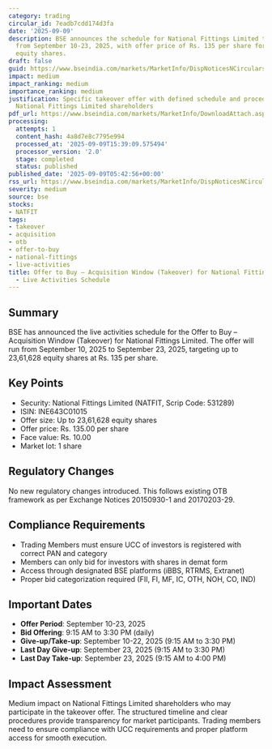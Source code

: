 ```yaml
---
category: trading
circular_id: 7eadb7cdd174d3fa
date: '2025-09-09'
description: BSE announces the schedule for National Fittings Limited takeover offer
  from September 10-23, 2025, with offer price of Rs. 135 per share for up to 23,61,628
  equity shares.
draft: false
guid: https://www.bseindia.com/markets/MarketInfo/DispNoticesNCirculars.aspx?Noticeid={9B1730B4-4099-4B21-92C6-7167208AEFA0}&noticeno=20250909-4&dt=09/09/2025&icount=4&totcount=67&flag=0
impact: medium
impact_ranking: medium
importance_ranking: medium
justification: Specific takeover offer with defined schedule and procedures affecting
  National Fittings Limited shareholders
pdf_url: https://www.bseindia.com/markets/MarketInfo/DownloadAttach.aspx?id=20250909-4&attachedId=
processing:
  attempts: 1
  content_hash: 4a8d7e8c7795e994
  processed_at: '2025-09-09T15:39:09.575494'
  processor_version: '2.0'
  stage: completed
  status: published
published_date: '2025-09-09T05:42:56+00:00'
rss_url: https://www.bseindia.com/markets/MarketInfo/DispNoticesNCirculars.aspx?Noticeid={9B1730B4-4099-4B21-92C6-7167208AEFA0}&noticeno=20250909-4&dt=09/09/2025&icount=4&totcount=67&flag=0
severity: medium
source: bse
stocks:
- NATFIT
tags:
- takeover
- acquisition
- otb
- offer-to-buy
- national-fittings
- live-activities
title: Offer to Buy – Acquisition Window (Takeover) for National Fittings Limited
  - Live Activities Schedule
---
```


## Summary

BSE has announced the live activities schedule for the Offer to Buy – Acquisition Window (Takeover) for National Fittings Limited. The offer will run from September 10, 2025 to September 23, 2025, targeting up to 23,61,628 equity shares at Rs. 135 per share.

## Key Points

- Security: National Fittings Limited (NATFIT, Scrip Code: 531289)
- ISIN: INE643C01015
- Offer size: Up to 23,61,628 equity shares
- Offer price: Rs. 135.00 per share
- Face value: Rs. 10.00
- Market lot: 1 share

## Regulatory Changes

No new regulatory changes introduced. This follows existing OTB framework as per Exchange Notices 20150930-1 and 20170203-29.

## Compliance Requirements

- Trading Members must ensure UCC of investors is registered with correct PAN and category
- Members can only bid for investors with shares in demat form
- Access through designated BSE platforms (iBBS, RTRMS, Extranet)
- Proper bid categorization required (FII, FI, MF, IC, OTH, NOH, CO, IND)

## Important Dates

- **Offer Period**: September 10-23, 2025
- **Bid Offering**: 9:15 AM to 3:30 PM (daily)
- **Give-up/Take-up**: September 10-22, 2025 (9:15 AM to 3:30 PM)
- **Last Day Give-up**: September 23, 2025 (9:15 AM to 3:30 PM)
- **Last Day Take-up**: September 23, 2025 (9:15 AM to 4:00 PM)

## Impact Assessment

Medium impact on National Fittings Limited shareholders who may participate in the takeover offer. The structured timeline and clear procedures provide transparency for market participants. Trading members need to ensure compliance with UCC requirements and proper platform access for smooth execution.